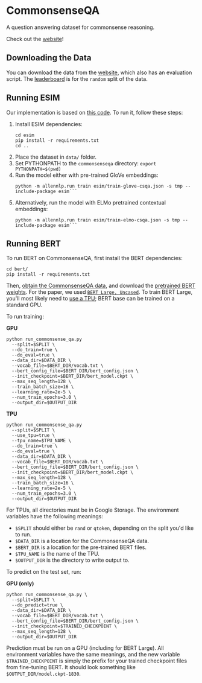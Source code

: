 # CommonsenseQA

A question answering dataset for commonsense reasoning.

Check out the [website][commonsense-qa-website]!


## Downloading the Data

You can download the data from the [website][commonsense-qa-website],
which also has an evaluation script. The
[leaderboard][commonsense-qa-leaderboard] is for the `random` split of
the data.

## Running ESIM
Our implementation is based on [this code](https://github.com/rowanz/swagaf/tree/master/swag_baselines/esim). To run it, follow these steps:

1. Install ESIM dependencies:
    ```
    cd esim
    pip install -r requirements.txt
    cd ..
    ```
2. Place the dataset in ```data/``` folder.
3. Set PYTHONPATH to the `commonsenseqa` directory:
```export PYTHONPATH=$(pwd)```
4. Run the model either with pre-trained GloVe embeddings:
   ```
   python -m allennlp.run train esim/train-glove-csqa.json -s tmp --include-package esim```
5. Alternatively, run the model with ELMo pretrained contextual embeddings:
    ```
    python -m allennlp.run train esim/train-elmo-csqa.json -s tmp --include-package esim```

## Running BERT

To run BERT on CommonsenseQA, first install the BERT dependencies:

    cd bert/
    pip install -r requirements.txt

Then, [obtain the CommonsenseQA data](#downloading-the-data), and
download the [pretrained BERT weights][downloading-bert-weights]. For
the paper, we used [`BERT Large, Uncased`][bert-large-weights]. To train
BERT Large, you'll most likely need to [use a TPU][tpu-info]; BERT base
can be trained on a standard GPU.

To run training:

**GPU**

    python run_commonsense_qa.py
      --split=$SPLIT \
      --do_train=true \
      --do_eval=true \
      --data_dir=$DATA_DIR \
      --vocab_file=$BERT_DIR/vocab.txt \
      --bert_config_file=$BERT_DIR/bert_config.json \
      --init_checkpoint=$BERT_DIR/bert_model.ckpt \
      --max_seq_length=128 \
      --train_batch_size=16 \
      --learning_rate=2e-5 \
      --num_train_epochs=3.0 \
      --output_dir=$OUTPUT_DIR

**TPU**

    python run_commonsense_qa.py
      --split=$SPLIT \
      --use_tpu=true \
      --tpu_name=$TPU_NAME \
      --do_train=true \
      --do_eval=true \
      --data_dir=$DATA_DIR \
      --vocab_file=$BERT_DIR/vocab.txt \
      --bert_config_file=$BERT_DIR/bert_config.json \
      --init_checkpoint=$BERT_DIR/bert_model.ckpt \
      --max_seq_length=128 \
      --train_batch_size=16 \
      --learning_rate=2e-5 \
      --num_train_epochs=3.0 \
      --output_dir=$OUTPUT_DIR

For TPUs, all directories must be in Google Storage. The environment
variables have the following meanings:

  - `$SPLIT` should either be `rand` or `qtoken`, depending on the split
    you'd like to run.
  - `$DATA_DIR` is a location for the CommonsenseQA data.
  - `$BERT_DIR` is a location for the pre-trained BERT files.
  - `$TPU_NAME` is the name of the TPU.
  - `$OUTPUT_DIR` is the directory to write output to.

To predict on the test set, run:

**GPU (only)**

    python run_commonsense_qa.py \
      --split=$SPLIT \
      --do_predict=true \
      --data_dir=$DATA_DIR \
      --vocab_file=$BERT_DIR/vocab.txt \
      --bert_config_file=$BERT_DIR/bert_config.json \
      --init_checkpoint=$TRAINED_CHECKPOINT \
      --max_seq_length=128 \
      --output_dir=$OUTPUT_DIR

Prediction must be run on a GPU (including for BERT Large). All
environment variables have the same meanings, and the new variable
`$TRAINED_CHECKPOINT` is simply the prefix for your trained checkpoint
files from fine-tuning BERT. It should look something like
`$OUTPUT_DIR/model.ckpt-1830`.


[bert-large-weights]: https://storage.googleapis.com/bert_models/2018_10_18/uncased_L-24_H-1024_A-16.zip
[commonsense-qa-leaderboard]: https://www.tau-nlp.org/csqa-leaderboard
[commonsense-qa-website]: https://www.tau-nlp.org/commonsenseqa
[downloading-bert-weights]: https://github.com/google-research/bert#pre-trained-models
[tpu-info]: https://cloud.google.com/tpu/
